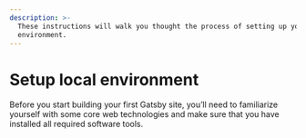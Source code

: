 ```yaml
---
description: >-
  These instructions will walk you thought the process of setting up your local
  environment.
---
```


# Setup local environment

Before you start building your first Gatsby site, you’ll need to familiarize yourself with some core web technologies and make sure that you have installed all required software tools.


